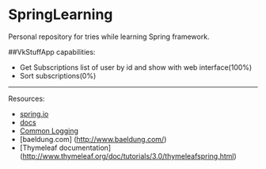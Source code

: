 # SpringLearning
Personal repository for tries while learning Spring framework.

##VkStuffApp
capabilities:
* Get Subscriptions list of user by id and show with web interface(100%)
* Sort subscriptions(0%)


------------------
Resources:
* [spring.io](https://spring.io/guides)
* [docs](http://docs.spring.io/spring/docs/current/spring-framework-reference/html)
* [Common Logging](https://commons.apache.org/proper/commons-logging/)
* [baeldung.com] (http://www.baeldung.com/)
* [Thymeleaf documentation] (http://www.thymeleaf.org/doc/tutorials/3.0/thymeleafspring.html)
